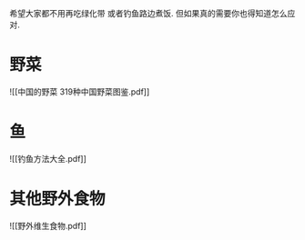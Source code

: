 
希望大家都不用再吃绿化带 或者钓鱼路边煮饭. 但如果真的需要你也得知道怎么应对.

# 野菜

![[中国的野菜 319种中国野菜图鉴.pdf]]

# 鱼

![[钓鱼方法大全.pdf]]

# 其他野外食物

![[野外维生食物.pdf]]